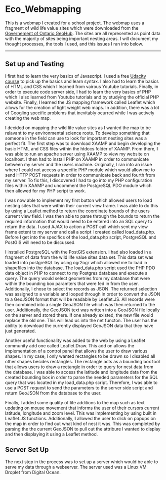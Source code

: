 # Eco_Webmapping

This is a webmap I created for a school project. The webmap uses a fragment of wild life value sites which were downloaded from the [Governement of Ontario GeoHub](https://geohub.lio.gov.on.ca/datasets/wildlife-values-site/geoservice). The sites are all represented as point data with the majority of sites being important nesting areas. I will document my thought processes, the tools I used, and this issues I ran into below.

---

## Set up and Testing

I first had to learn the very basics of Javascript. I used a free [Udacity course](https://www.udacity.com/course/intro-to-javascript--ud803) to pick up the basics and learn syntax. I also had to learn the basics of HTML and CSS which I learned from vairous Youtube tutorials. Finally, in order to execute code server side, I had to learn the very basics of PHP which I also learned from Youtube tutorials and by studying the official PHP website. Finally, I learned the JS mapping framework called Leaflet which allows for the creation of light weight web maps. In addition, there was a lot of Googling specific problems that inevitably ocurred while I was actively creating the web map.

I decided on mapping the wild life value sites as I wanted the map to be relavant to my environmental science roots. To develop something that someone in the field can use to look for important nesting sites was a perfect fit. The first step was to download XAAMP and begin developing the basic HTML and CSS files within the htdocs folder of XAAMP. From there, I was able to run an apache server using XAAMP to view my website on localhost. I then had to install PHP on XAAMP in order to communicate between my server and the users machine. Originally, I ran into an issue where I could not access a specific PHP module which would allow me to send HTTP POST requests in order to communicate back and fourth from my server. To fix this, I discovered I had to go into my PHP configuration files within XAAMP and uncomment the PostgreSQL PDO module which then allowed for my PHP script to work. 

I was now able to implement my first button which allowed users to load nesting sites that were within their current view frame. I was able to do this by using a Leaflet method to return the coordinate bounds of the users current view field. I was then able to parse through the bounds to return the required information that would need to be entered into an SQL query to return the data. I used AJAX to action a POST call which sent my view frame extent to my server and call a script I created called load_data.php. Before I get into the specifics of the load_data.php script, PostgreSQL and PostGIS will need to be discussed. 

I installed PostgreSQL with the PostGIS extension. I had also loaded in a fragment of data from the wild life value sites data set. This data set was loaded into postgreSQL by using ogr2ogr which allowed me to load in shapefiles into the database. The load_data.php script used the PHP PDO data object in PHP to connect to my Postgres database and execute a query. The query would select geometries from my database that were within the bounding box paramters that were fed in from the user. Additionally, I chose to select the records as JSON. The returned selection was assigned to a variable and looped through in order to convert the JSON to a GeoJSON format that will be readable by Leaflet.JS. All records were then combined into a single GeoJSON file which was then returned to the user. Additionally, the GeoJSON text was written into a GeoJSON file locally on the server and stored there. If one already existed, the new file would replace the old one. This will lead us into the net functon. The user has the ability to download the currently displayed GeoJSON data that they have just generated. 

Another useful functionality was added to the web by using a Leaflet community add one called Leaflet.Draw. This add on allows the implementation of a control panel that allows the user to draw various shapes. In my case, I only wanted rectangles to be drawn so I disabled all other shapes besides rectangles. The rectangle acts as a bounding box tool that allows users to draw a rectangle in order to query for nest data from the database. I was able to access the latitude and longitude data from the created bounding box in order to parse the needed parameters for the SQL query that was located in my load_data.php script. Therefore, I was able to use a POST request to send the parameters to the server side script and return GeoJSON from the database to the user.

Finally, I added some quality of life additions to the map such as text updating on mouse movement that informs the user of their cursors current latitude, longitude and zoom level. This was implementing by using built in Leaflet.JS functions. Additionally, I allowed the user to click on popups on the map in order to find out what kind of nest it was. This was completed by parsing the the current GeoJSON to pull out the attribure I wanted to display and then displaying it using a Leaflet method. 

## Server Set Up

The next step in the process was to set up a server which would be able to serve my data through a webserver. The server used was a Linux VM Droplet from Digital Ocean.  

